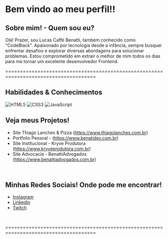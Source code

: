 # Bem vindo ao meu perfil!!

## Sobre mim! - Quem sou eu?
Olá! Prazer, sou Lucas Caffé Benatti, também conhecido como "CodeBlack". Apaixonado por tecnologia desde a infância, sempre busquei enfrentar desafios e explorar diversas abordagens para solucionar problemas. Estou comprometido em extrair o melhor de mim todos os dias para me tornar um excelente desenvolvedor Frontend.

=====================================================================================

## Habilidades & Conhecimentos
![HTML5](https://img.shields.io/badge/html5-%23E34F26.svg?style=for-the-badge&logo=html5&logoColor=white)
![CSS3](https://img.shields.io/badge/css3-%231572B6.svg?style=for-the-badge&logo=css3&logoColor=white)
![JavaScript](https://img.shields.io/badge/javascript-%23323330.svg?style=for-the-badge&logo=javascript&logoColor=%23F7DF1E)
</br>

## Veja meus Projetos!
* Site Thiago Lanches & Pizza (https://www.thiagolanches.com.br)
* Portfolio Pessoal - (https://www.benatidev.com.br)
* Site Institucional - Kryve Produtora (https://www.kryveprodutora.com.br)
* Site Advocacia - BenattiAdvogados (https://www.benattiadvogados.com.br)
</br>

## Minhas Redes Sociais! Onde pode me encontrar!

* [Instagram](https://www.instagram.com.br)
* [Linkedin](https://www.linkedin/in/lucasbenatti)
* [Twitch](https://twitch.tv/kelloto)
</br>

=====================================================================================





